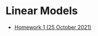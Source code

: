 # Linear Models
- [Homework 1 (25 October 2021)](https://khuongquynhlong.github.io/Biostat/LIMO/LIMO_HW1.html)
